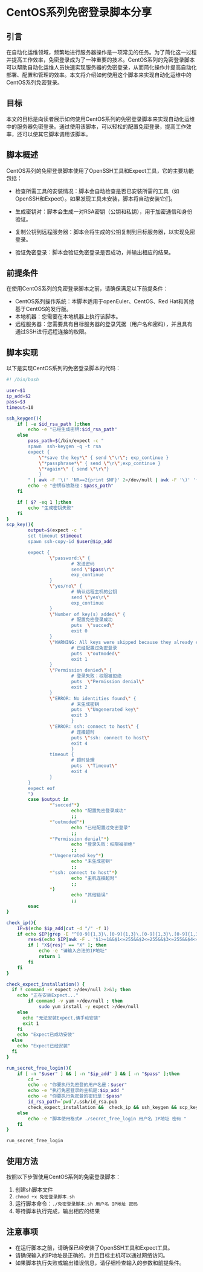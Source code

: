 # CentOS系列免密登录脚本分享

## 引言

在自动化运维领域，频繁地进行服务器操作是一项常见的任务。为了简化这一过程并提高工作效率，免密登录成为了一种重要的技术。CentOS系列的免密登录脚本可以帮助自动化运维人员快速实现服务器的免密登录，从而简化操作并提高自动化部署、配置和管理的效率。本文将介绍如何使用这个脚本来实现自动化运维中的CentOS系列免密登录。

## 目标

本文的目标是向读者展示如何使用CentOS系列的免密登录脚本来实现自动化运维中的服务器免密登录。通过使用该脚本，可以轻松的配置免密登录，提高工作效率，还可以使其它脚本调用该脚本。

## 脚本概述

CentOS系列的免密登录脚本使用了OpenSSH工具和Expect工具，它的主要功能包括：

- 检查所需工具的安装情况：脚本会自动检查是否已安装所需的工具（如OpenSSH和Expect）。如果发现工具未安装，脚本将自动安装它们。

- 生成密钥对：脚本会生成一对RSA密钥（公钥和私钥），用于加密通信和身份验证。

- 复制公钥到远程服务器：脚本会将生成的公钥复制到目标服务器，以实现免密登录。

- 验证免密登录：脚本会验证免密登录是否成功，并输出相应的结果。

## 前提条件

  在使用CentOS系列的免密登录脚本之前，请确保满足以下前提条件：

  - CentOS系列操作系统：本脚本适用于openEuler、CentOS、Red Hat和其他基于CentOS的发行版。
  - 本地机器：您需要在本地机器上执行该脚本。
  - 远程服务器：您需要具有目标服务器的登录凭据（用户名和密码），并且具有通过SSH进行远程连接的权限。

## 脚本实现

以下是实现CentOS系列的免密登录脚本的代码：

```bash
#! /bin/bash

user=$1
ip_add=$2
pass=$3
timeout=10

ssh_keygen(){
    if [ -e $id_rsa_path ];then
        echo -e "已经生成密钥:$id_rsa_path"
    else
        pass_path=$(/bin/expect -c "
        spawn  ssh-keygen -q -t rsa
        expect {
            \"*save the key*\" { send \"\r\"; exp_continue }
            \"*passphrase*\" { send \"\r\";exp_continue }
            \"*again*\" { send \"\r\"}
            }
        " | awk -F '\(' 'NR==2{print $NF}' 2>/dev/null | awk -F '\)' '{print $1}' 2>/dev/null)
        echo -e "密钥存放路径：$pass_path"
    fi

    if [ $? -eq 1 ];then
        echo "生成密钥失败"
    fi
}
scp_key(){
        output=$(expect -c "
        set timeout $timeout
        spawn ssh-copy-id $user@$ip_add

        expect {
                \"password:\" {
                        # 发送密码
                        send \"$pass\r\"
                        exp_continue
                }
                \"yes/no\" {
                        # 确认远程主机的公钥
                        send \"yes\r\"
                        exp_continue
                }
                \"Number of key(s) added\" {
                        # 配置免密登录成功
                        puts  \"succed\"
                        exit 0
                }
                \"WARNING: All keys were skipped because they already exist on the remote system.\" {
                        # 已经配置过免密登录
                        puts  \"outmoded\"
                        exit 1
                }
                \"Permission denied\" {
                        # 登录失败：权限被拒绝
                        puts  \"Permission denial\"
                        exit 2
                }
                \"ERROR: No identities found\" {
                        # 未生成密钥
                        puts  \"Ungenerated key\"
                        exit 3
                        }
                \"ERROR: ssh: connect to host\" {
                        # 连接超时
                        puts \"ssh: connect to host\"
                        exit 4
                        }
                timeout {
                        # 超时处理
                        puts  \"Timeout\"
                        exit 4
                }
        }
        expect eof
        ")
        case $output in
                *"succed"*)
                        echo "配置免密登录成功"
                        ;;
                *"outmoded"*)
                        echo "已经配置过免密登录"
                        ;;
                *"Permission denial"*)
                        echo "登录失败：权限被拒绝"
                        ;;
                *"Ungenerated key"*)
                        echo "未生成密钥"
                        ;;
                *"ssh: connect to host"*)
                        echo "主机连接超时"
                        ;;
                *)
                        echo "其他错误"
                        ;;
        esac
}

check_ip(){
    IP=$(echo $ip_add|cut -d "/" -f 1)
    if echo $IP|grep -E "^[0-9]{1,3}\.[0-9]{1,3}\.[0-9]{1,3}\.[0-9]{1,3}$" >/dev/null; then
        res=$(echo $IP|awk -F . '$1>=1&&$1<=255&&$2<=255&&$3<=255&&$4<=255{print "yes"}')
        if [ "X${res}" == "X" ]; then
            echo -e "请输入合法的IP地址"
            return 1
        fi
    fi
}

check_expect_installation() {
  if ! command -v expect >/dev/null 2>&1; then
    echo "正在安装Expect..."
        if command -v yum >/dev/null ; then
            sudo yum install -y expect >/dev/null
    else
      echo "无法安装Expect,请手动安装"
      exit 1
    fi
    echo "Expect已成功安装"
  else
    echo "Expect已经安装"
  fi
}

run_secret_free_login(){
    if [ -n "$user" ] && [ -n "$ip_add" ] && [ -n "$pass" ];then
        cd ~
        echo -e "你要执行免密登的用户名是：$user"
        echo -e "执行免密登录的主机是:$ip_add "
        echo -e "你要执行免密登的密码是：$pass"
        id_rsa_path=`pwd`/.ssh/id_rsa.pub
        check_expect_installation &&  check_ip && ssh_keygen && scp_key
    else
        echo -e "脚本使用格式# ./secret_free_login 用户名 IP地址 密码 "
    fi
}

run_secret_free_login

```

## 使用方法

按照以下步骤使用CentOS系列的免密登录脚本：

1. 创建sh脚本文件
2. `chmod +x 免密登录脚本.sh`
3. 运行脚本命令：`./免密登录脚本.sh 用户名 IP地址 密码`
4. 等待脚本执行完成，输出相应的结果

## 注意事项

- 在运行脚本之前，请确保已经安装了OpenSSH工具和Expect工具。
- 请确保输入的IP地址是正确的，并且目标主机可以通过网络访问。
- 如果脚本执行失败或输出错误信息，请仔细检查输入的参数和前提条件。
